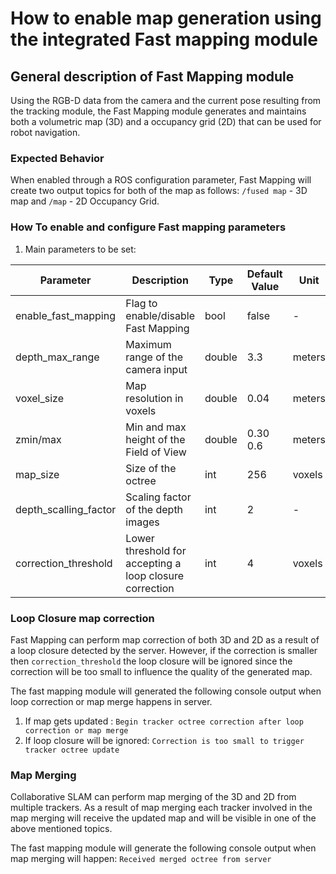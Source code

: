 # How to enable map generation using the integrated Fast mapping module

## General description of Fast Mapping module

Using the RGB-D data from the camera and the current pose resulting from the tracking module, the Fast Mapping module generates and maintains both a volumetric map (3D) and a occupancy grid (2D) that can be used for robot navigation.

### Expected Behavior

When enabled through a ROS configuration parameter, Fast Mapping will create two output topics for both of the map as follows: ```/fused map``` - 3D map and ```/map``` - 2D Occupancy Grid.

### How To enable and configure Fast mapping parameters

1. Main parameters to be set:

| Parameter                     | Description                                                                                 | Type   | Default Value | Unit   |
|-------------------------------|---------------------------------------------------------------------------------------------|--------|---------------|--------|
| enable_fast_mapping           | Flag to enable/disable Fast Mapping                                                         | bool   | false         | -      |
| depth_max_range               | Maximum range of the camera input                                                           | double | 3.3           | meters |
| voxel_size                    | Map resolution in voxels                                                                    | double | 0.04          | meters |
| zmin/max                      | Min and max height of the Field of View                                                     | double | 0.30 0.6      | meters |
| map_size                      | Size of the octree                                                                          | int    | 256           | voxels |
| depth_scalling_factor         | Scaling factor of the depth images                                                         | int    | 2             | -      |
| correction_threshold          | Lower threshold for accepting a loop closure correction                                     | int    | 4             | voxels |

### Loop Closure map correction

Fast Mapping can perform map correction of both 3D and 2D as a result of a loop closure detected by the server.
However, if the correction is smaller then ```correction_threshold``` the loop closure will be ignored since
the correction will be too small to influence the quality of the generated map.

The fast mapping module will generated the following console output when loop correction or map merge happens in server.

1. If map gets updated : ```Begin tracker octree correction after loop correction or map merge```
2. If loop closure will be ignored: ```Correction is too small to trigger tracker octree update```

### Map Merging

Collaborative SLAM can perform map merging of the 3D and 2D from multiple trackers. As a result of map
merging each tracker involved in the map merging will receive the updated map and will be visible in one
of the above mentioned topics.

The fast mapping module will generate the following console output when map merging will happen: ```Received merged octree from server```
